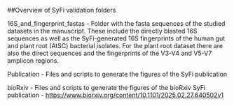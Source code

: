##Overview of SyFi validation folders

16S_and_fingerprint_fastas - Folder with the fasta sequences of the studied datasets in the manuscript. These include the directly blasted 16S sequences as well as the SyFi-generated 16S fingerprints of the human gut and plant root (AtSC) bacterial isolates. For the plant root dataset there are also the direct sequences and the fingerprints of the V3-V4 and V5-V7 amplicon regions.

Publication - Files and scripts to generate the figures of the SyFi publication

bioRxiv - Files and scripts to generate the figures of the bioRxiv SyFi publication - https://www.biorxiv.org/content/10.1101/2025.02.27.640502v1 
